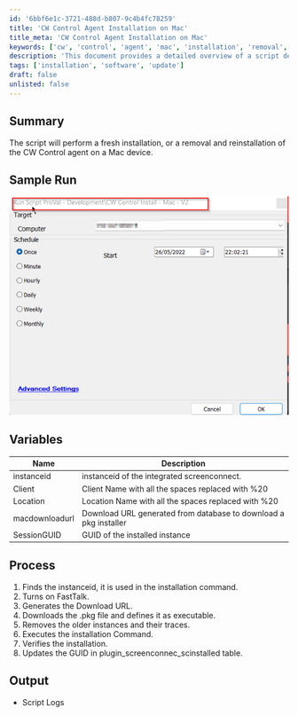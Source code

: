 ```yaml
---
id: '6bbf6e1c-3721-488d-b807-9c4b4fc78259'
title: 'CW Control Agent Installation on Mac'
title_meta: 'CW Control Agent Installation on Mac'
keywords: ['cw', 'control', 'agent', 'mac', 'installation', 'removal', 'reinstallation']
description: 'This document provides a detailed overview of a script designed to perform a fresh installation or a removal and reinstallation of the CW Control agent on a Mac device, including the necessary variables and process steps involved.'
tags: ['installation', 'software', 'update']
draft: false
unlisted: false
---
```

## Summary

The script will perform a fresh installation, or a removal and reinstallation of the CW Control agent on a Mac device.

## Sample Run

![Sample Run](../../../static/img/CW-Control-Install---Mac/image_1.png)

## Variables

| Name           | Description                                                  |
|----------------|--------------------------------------------------------------|
| instanceid     | instanceid of the integrated screenconnect.                 |
| Client         | Client Name with all the spaces replaced with %20           |
| Location       | Location Name with all the spaces replaced with %20         |
| macdownloadurl  | Download URL generated from database to download a pkg installer |
| SessionGUID    | GUID of the installed instance                                |

## Process

1. Finds the instanceid, it is used in the installation command.
2. Turns on FastTalk.
3. Generates the Download URL.
4. Downloads the .pkg file and defines it as executable.
5. Removes the older instances and their traces.
6. Executes the installation Command.
7. Verifies the installation.
8. Updates the GUID in plugin_screenconnec_scinstalled table.

## Output

- Script Logs












